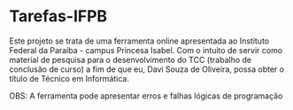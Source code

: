 # Tarefas-IFPB
Este projeto se trata de uma ferramenta online apresentada ao Instituto Federal da Paraíba - campus Princesa Isabel. Com o intuito de servir como material de pesquisa para o desenvolvimento do TCC (trabalho de conclusão de curso) a fim de que eu, Davi Souza de Oliveira, possa obter o título de Técnico em Informática.

OBS: A ferramenta pode apresentar erros e falhas lógicas de programação
